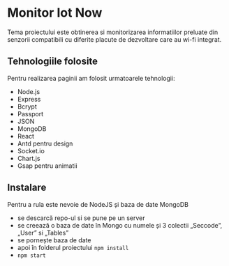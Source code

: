 # Monitor Iot Now
Tema proiectului este obtinerea si monitorizarea informatiilor preluate din senzorii compatibili cu diferite placute de dezvoltare care au wi-fi integrat.

## Tehnologiile folosite
Pentru realizarea paginii am folosit urmatoarele tehnologii:
- Node.js
- Express
- Bcrypt
- Passport
- JSON
- MongoDB
- React
- Antd pentru design
- Socket.io
- Chart.js
- Gsap pentru animatii

## Instalare
Pentru a rula este nevoie de NodeJS și baza de date MongoDB
- se descarcă repo-ul si se pune pe un server
- se creează o baza de date în Mongo cu numele și 3 colectii „Seccode”, „User” si „Tables” 
- se pornește baza de date 
- apoi în folderul proiectului `npm install` 
- `npm start`
